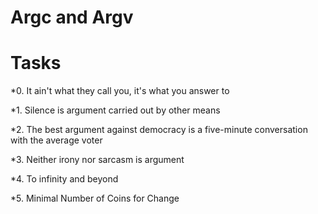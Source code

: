 # Argc and Argv

# Tasks
*0. It ain't what they call you, it's what you answer to

*1. Silence is argument carried out by other means 

*2. The best argument against democracy is a five-minute conversation with the average voter

*3. Neither irony nor sarcasm is argument

*4. To infinity and beyond 

*5. Minimal Number of Coins for Change 



